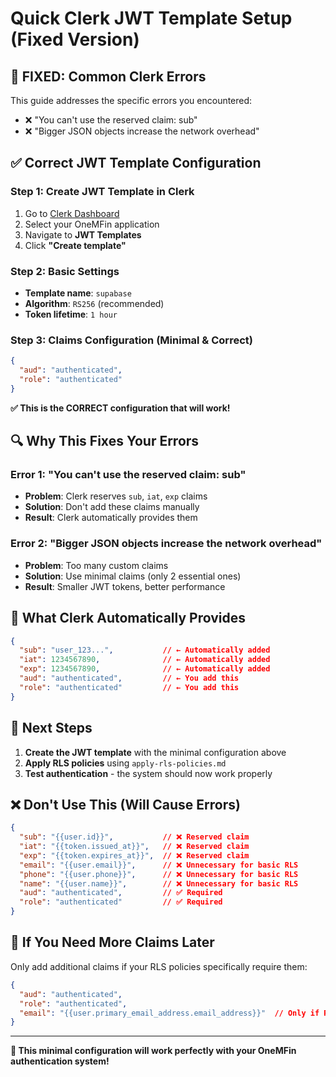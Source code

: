 # Quick Clerk JWT Template Setup (Fixed Version)

## 🚨 **FIXED: Common Clerk Errors**

This guide addresses the specific errors you encountered:
- ❌ "You can't use the reserved claim: sub"
- ❌ "Bigger JSON objects increase the network overhead"

## ✅ **Correct JWT Template Configuration**

### Step 1: Create JWT Template in Clerk
1. Go to [Clerk Dashboard](https://clerk.com)
2. Select your OneMFin application
3. Navigate to **JWT Templates**
4. Click **"Create template"**

### Step 2: Basic Settings
- **Template name**: `supabase`
- **Algorithm**: `RS256` (recommended)
- **Token lifetime**: `1 hour`

### Step 3: Claims Configuration (Minimal & Correct)
```json
{
  "aud": "authenticated",
  "role": "authenticated"
}
```

**✅ This is the CORRECT configuration that will work!**

## 🔍 **Why This Fixes Your Errors**

### Error 1: "You can't use the reserved claim: sub"
- **Problem**: Clerk reserves `sub`, `iat`, `exp` claims
- **Solution**: Don't add these claims manually
- **Result**: Clerk automatically provides them

### Error 2: "Bigger JSON objects increase the network overhead"
- **Problem**: Too many custom claims
- **Solution**: Use minimal claims (only 2 essential ones)
- **Result**: Smaller JWT tokens, better performance

## 🎯 **What Clerk Automatically Provides**

```json
{
  "sub": "user_123...",           // ← Automatically added
  "iat": 1234567890,              // ← Automatically added  
  "exp": 1234567890,              // ← Automatically added
  "aud": "authenticated",         // ← You add this
  "role": "authenticated"         // ← You add this
}
```

## 🚀 **Next Steps**

1. **Create the JWT template** with the minimal configuration above
2. **Apply RLS policies** using `apply-rls-policies.md`
3. **Test authentication** - the system should now work properly

## ❌ **Don't Use This (Will Cause Errors)**

```json
{
  "sub": "{{user.id}}",           // ❌ Reserved claim
  "iat": "{{token.issued_at}}",   // ❌ Reserved claim
  "exp": "{{token.expires_at}}",  // ❌ Reserved claim
  "email": "{{user.email}}",      // ❌ Unnecessary for basic RLS
  "phone": "{{user.phone}}",      // ❌ Unnecessary for basic RLS
  "name": "{{user.name}}",        // ❌ Unnecessary for basic RLS
  "aud": "authenticated",         // ✅ Required
  "role": "authenticated"         // ✅ Required
}
```

## 🔧 **If You Need More Claims Later**

Only add additional claims if your RLS policies specifically require them:

```json
{
  "aud": "authenticated",
  "role": "authenticated",
  "email": "{{user.primary_email_address.email_address}}"  // Only if RLS needs email
}
```

---

**🎉 This minimal configuration will work perfectly with your OneMFin authentication system!**
